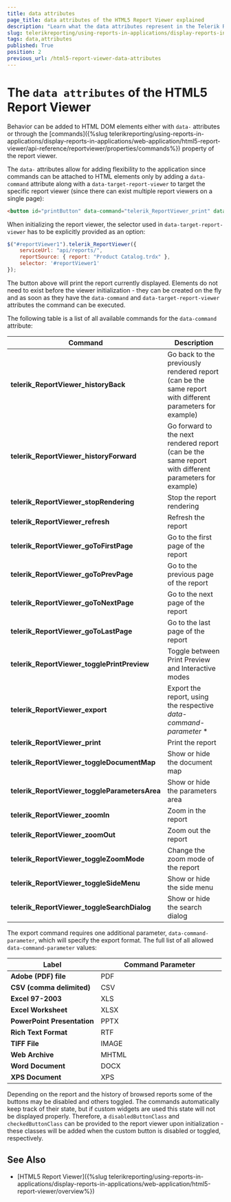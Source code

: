 ```yaml
---
title: data attributes
page_title: data attributes of the HTML5 Report Viewer explained
description: "Learn what the data attributes represent in the Telerik Reporting HTML5 Report Viewer and how to use them."
slug: telerikreporting/using-reports-in-applications/display-reports-in-applications/web-application/html5-report-viewer/api-reference/data-attributes
tags: data,attributes
published: True
position: 2
previous_url: /html5-report-viewer-data-attributes
---
```


<style>
table th:first-of-type {
	width: 42%;
}
table th:nth-of-type(2) {
	width: 58%;
}
</style>

# The `data attributes` of the HTML5 Report Viewer

Behavior can be added to HTML DOM elements either with `data-` attributes or through the [commands]({%slug telerikreporting/using-reports-in-applications/display-reports-in-applications/web-application/html5-report-viewer/api-reference/reportviewer/properties/commands%}) property of the report viewer.

The `data-` attributes allow for adding flexibility to the application since commands can be attached to HTML elements only by adding a `data-command` attribute along with a `data-target-report-viewer` to target the specific report viewer (since there can exist multiple report viewers on a single page):

````HTML
<button id="printButton" data-command="telerik_ReportViewer_print" data-target-report-viewer="#reportViewer1">Print report</button>
````

When initializing the report viewer, the selector used in `data-target-report-viewer` has to be explicitly provided as an option:

````JavaScript
$("#reportViewer1").telerik_ReportViewer({
	serviceUrl: "api/reports/",
	reportSource: { report: "Product Catalog.trdx" },
	selector: '#reportViewer1'
});
````


The button above will print the report currently displayed. Elements do not need to exist before the viewer initialization - they can be created on the fly and as soon as they have the `data-command` and `data-target-report-viewer` attributes the command can be executed.

The following table is a list of all available commands for the `data-command` attribute:

| Command | Description |
| ------ | ------ |
| __telerik_ReportViewer_historyBack__ |Go back to the previously rendered report (can be the same report with different parameters for example)|
| __telerik_ReportViewer_historyForward__ |Go forward to the next rendered report (can be the same report with different parameters for example)|
| __telerik_ReportViewer_stopRendering__ |Stop the report rendering|
| __telerik_ReportViewer_refresh__ |Refresh the report|
| __telerik_ReportViewer_goToFirstPage__ |Go to the first page of the report|
| __telerik_ReportViewer_goToPrevPage__ |Go to the previous page of the report|
| __telerik_ReportViewer_goToNextPage__ |Go to the next page of the report|
| __telerik_ReportViewer_goToLastPage__ |Go to the last page of the report|
| __telerik_ReportViewer_togglePrintPreview__ |Toggle between Print Preview and Interactive modes|
| __telerik_ReportViewer_export__ |Export the report, using the respective *data-command-parameter* *|
| __telerik_ReportViewer_print__ |Print the report|
| __telerik_ReportViewer_toggleDocumentMap__ |Show or hide the document map|
| __telerik_ReportViewer_toggleParametersArea__ |Show or hide the parameters area|
| __telerik_ReportViewer_zoomIn__ |Zoom in the report|
| __telerik_ReportViewer_zoomOut__ |Zoom out the report|
| __telerik_ReportViewer_toggleZoomMode__ |Change the zoom mode of the report|
| __telerik_ReportViewer_toggleSideMenu__ |Show or hide the side menu|
| __telerik_ReportViewer_toggleSearchDialog__ |Show or hide the search dialog|

The export command requires one additional parameter, `data-command-parameter`, which will specify the export format. The full list of all allowed `data-command-parameter` values:

| Label | Command Parameter |
| ------ | ------ |
| __Adobe (PDF) file__ |PDF|
| __CSV (comma delimited)__ |CSV|
| __Excel 97-2003__ |XLS|
| __Excel Worksheet__ |XLSX|
| __PowerPoint Presentation__ |PPTX|
| __Rich Text Format__ |RTF|
| __TIFF File__ |IMAGE|
| __Web Archive__ |MHTML|
| __Word Document__ |DOCX|
| __XPS Document__ |XPS|

Depending on the report and the history of browsed reports some of the buttons may be disabled and others toggled. The commands automatically keep track of their state, but if custom widgets are used this state will not be displayed properly. Therefore, a `disabledButtonClass` and `checkedButtonClass` can be provided to the report viewer upon initialization - these classes will be added when the custom button is disabled or toggled, respectively.

## See Also

* [HTML5 Report Viewer]({%slug telerikreporting/using-reports-in-applications/display-reports-in-applications/web-application/html5-report-viewer/overview%})
